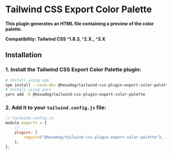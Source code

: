 # Tailwind CSS Export Color Palette

**This plugin generates an HTML file containing a preview of the color palette.**

**Compatibility: Tailwind CSS ^1.8.3, ^2.X., ^3.X**

## Installation

### 1. Install the Tailwind CSS Export Color Palette plugin:

```bash
# Install using npm
npm install --save-dev @hexadog/tailwind-css-plugin-export-color-palette
# Install using yarn
yarn add -D @hexadog/tailwind-css-plugin-export-color-palette
```

### 2. Add it to your `tailwind.config.js` file:

```js
// tailwind.config.js
module.exports = {
    // ...
    plugins: [
        require("@hexadog/tailwind-css-plugin-export-color-palette"),
    ],
};
```